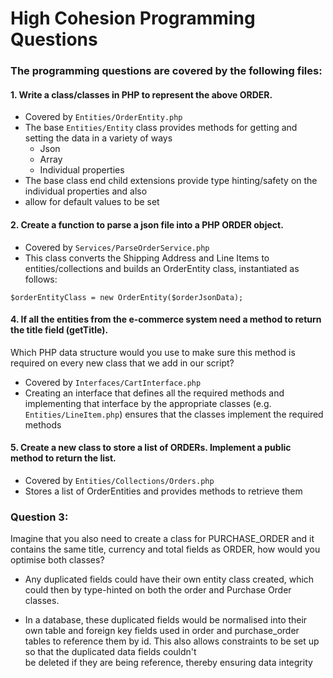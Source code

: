 # High Cohesion Programming Questions


### The programming questions are covered by the following files:

#### 1. Write a class/classes in PHP to represent the above ORDER.
- Covered by `Entities/OrderEntity.php`
- The base `Entities/Entity` class provides methods for getting and setting the data in a variety of ways
  - Json
  - Array
  - Individual properties
- The base class end child extensions provide type hinting/safety on the individual properties and also 
- allow for default values to be set


#### 2. Create a function to parse a json file into a PHP ORDER object.
- Covered by `Services/ParseOrderService.php`
- This class converts the Shipping Address and Line Items to entities/collections and builds an 
  OrderEntity class, instantiated as follows:
```
$orderEntityClass = new OrderEntity($orderJsonData);
```


#### 4. If all the entities from the e-commerce system need a method to return the title field (**getTitle**). 
Which PHP data structure would you use to make sure this method is required on every new class that we add in our script?
- Covered by `Interfaces/CartInterface.php`
- Creating an interface that defines all the required methods and implementing that interface by the appropriate classes 
(e.g. `Entities/LineItem.php`) ensures that the classes implement the required methods


#### 5. Create a new class to store a list of ORDERs. Implement a public method to return the list.
- Covered by `Entities/Collections/Orders.php`
- Stores a list of OrderEntities and provides methods to retrieve them



### Question 3:  
Imagine that you also need to create a class for PURCHASE_ORDER and it contains the 
same title, currency and total fields as ORDER, how would you optimise both classes?

- Any duplicated fields could have their own entity class created, which could then by 
  type-hinted on both the order and Purchase Order classes.

- In a database, these duplicated fields would be normalised into their own table and 
  foreign key fields used in order and purchase_order tables to reference them by id.
  This also allows constraints to be set up so that the duplicated data fields couldn't   
  be deleted if they are being reference, thereby ensuring data integrity
